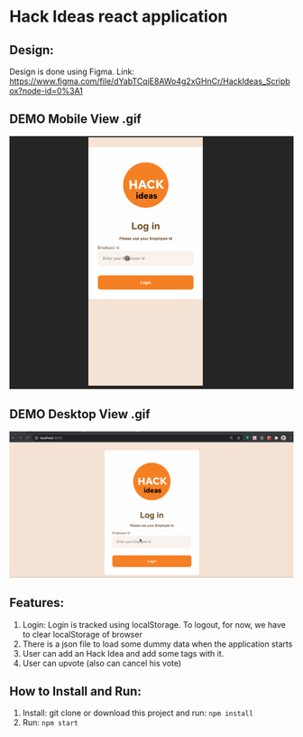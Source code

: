 # Hack Ideas react application

## Design:
Design is done using Figma.
Link: https://www.figma.com/file/dYabTCqjE8AWo4g2xGHnCr/HackIdeas_Scripbox?node-id=0%3A1

## DEMO Mobile View .gif
![](demo-mobile.gif)

## DEMO Desktop View .gif
![](demo-desktop-new.gif)

## Features: 
1. Login: Login is tracked using localStorage. To logout, for now, we have to clear localStorage of browser
2. There is a json file to load some dummy data when the application starts
3. User can add an Hack Idea and add some tags with it.
4. User can upvote (also can cancel his vote)

## How to Install and Run:
1. Install: git clone or download this project and run: `npm install`
2. Run: `npm start`
